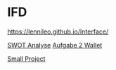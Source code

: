 # IFD
https://lennileo.github.io/Interface/

<a href="https://www.youtube.com/watch?v=tI4HUvLsJCk&ab_channel=TheMightyLenni">SWOT Analyse</a>
<a href="https://github.com/LenniLeo/Interface/blob/main/Interface%20Aufgabe%202%20Wallet%20(2).pdf">Aufgabe 2 Wallet</a>

<a href="https://www.youtube.com/watch?v=jGdi9kl1lNw&ab_channel=TheMightyLenni">Small Project</a>
